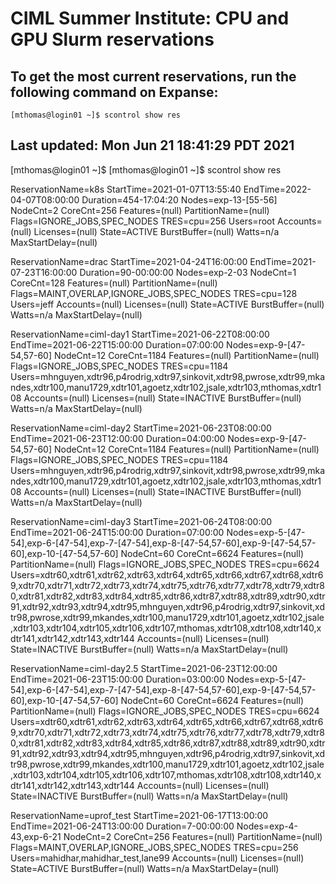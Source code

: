 # CIML Summer Institute:  CPU and GPU Slurm reservations



## To get the most current reservations, run the following command on Expanse:
```
[mthomas@login01 ~]$ scontrol show res

```
## Last updated:   Mon Jun 21 18:41:29 PDT 2021
[mthomas@login01 ~]$ 
[mthomas@login01 ~]$ scontrol show res

ReservationName=k8s StartTime=2021-01-07T13:55:40 EndTime=2022-04-07T08:00:00 Duration=454-17:04:20
   Nodes=exp-13-[55-56] NodeCnt=2 CoreCnt=256 Features=(null) PartitionName=(null) Flags=IGNORE_JOBS,SPEC_NODES
   TRES=cpu=256
   Users=root Accounts=(null) Licenses=(null) State=ACTIVE BurstBuffer=(null) Watts=n/a
   MaxStartDelay=(null)

ReservationName=drac StartTime=2021-04-24T16:00:00 EndTime=2021-07-23T16:00:00 Duration=90-00:00:00
   Nodes=exp-2-03 NodeCnt=1 CoreCnt=128 Features=(null) PartitionName=(null) Flags=MAINT,OVERLAP,IGNORE_JOBS,SPEC_NODES
   TRES=cpu=128
   Users=jeff Accounts=(null) Licenses=(null) State=ACTIVE BurstBuffer=(null) Watts=n/a
   MaxStartDelay=(null)

ReservationName=ciml-day1 StartTime=2021-06-22T08:00:00 EndTime=2021-06-22T15:00:00 Duration=07:00:00
   Nodes=exp-9-[47-54,57-60] NodeCnt=12 CoreCnt=1184 Features=(null) PartitionName=(null) Flags=IGNORE_JOBS,SPEC_NODES
   TRES=cpu=1184
   Users=mhnguyen,xdtr96,p4rodrig,xdtr97,sinkovit,xdtr98,pwrose,xdtr99,mkandes,xdtr100,manu1729,xdtr101,agoetz,xdtr102,jsale,xdtr103,mthomas,xdtr108 Accounts=(null) Licenses=(null) State=INACTIVE BurstBuffer=(null) Watts=n/a
   MaxStartDelay=(null)

ReservationName=ciml-day2 StartTime=2021-06-23T08:00:00 EndTime=2021-06-23T12:00:00 Duration=04:00:00
   Nodes=exp-9-[47-54,57-60] NodeCnt=12 CoreCnt=1184 Features=(null) PartitionName=(null) Flags=IGNORE_JOBS,SPEC_NODES
   TRES=cpu=1184
   Users=mhnguyen,xdtr96,p4rodrig,xdtr97,sinkovit,xdtr98,pwrose,xdtr99,mkandes,xdtr100,manu1729,xdtr101,agoetz,xdtr102,jsale,xdtr103,mthomas,xdtr108 Accounts=(null) Licenses=(null) State=INACTIVE BurstBuffer=(null) Watts=n/a
   MaxStartDelay=(null)

ReservationName=ciml-day3 StartTime=2021-06-24T08:00:00 EndTime=2021-06-24T15:00:00 Duration=07:00:00
   Nodes=exp-5-[47-54],exp-6-[47-54],exp-7-[47-54],exp-8-[47-54,57-60],exp-9-[47-54,57-60],exp-10-[47-54,57-60] NodeCnt=60 CoreCnt=6624 Features=(null) PartitionName=(null) Flags=IGNORE_JOBS,SPEC_NODES
   TRES=cpu=6624
   Users=xdtr60,xdtr61,xdtr62,xdtr63,xdtr64,xdtr65,xdtr66,xdtr67,xdtr68,xdtr69,xdtr70,xdtr71,xdtr72,xdtr73,xdtr74,xdtr75,xdtr76,xdtr77,xdtr78,xdtr79,xdtr80,xdtr81,xdtr82,xdtr83,xdtr84,xdtr85,xdtr86,xdtr87,xdtr88,xdtr89,xdtr90,xdtr91,xdtr92,xdtr93,xdtr94,xdtr95,mhnguyen,xdtr96,p4rodrig,xdtr97,sinkovit,xdtr98,pwrose,xdtr99,mkandes,xdtr100,manu1729,xdtr101,agoetz,xdtr102,jsale,xdtr103,xdtr104,xdtr105,xdtr106,xdtr107,mthomas,xdtr108,xdtr108,xdtr140,xdtr141,xdtr142,xdtr143,xdtr144 Accounts=(null) Licenses=(null) State=INACTIVE BurstBuffer=(null) Watts=n/a
   MaxStartDelay=(null)

ReservationName=ciml-day2.5 StartTime=2021-06-23T12:00:00 EndTime=2021-06-23T15:00:00 Duration=03:00:00
   Nodes=exp-5-[47-54],exp-6-[47-54],exp-7-[47-54],exp-8-[47-54,57-60],exp-9-[47-54,57-60],exp-10-[47-54,57-60] NodeCnt=60 CoreCnt=6624 Features=(null) PartitionName=(null) Flags=IGNORE_JOBS,SPEC_NODES
   TRES=cpu=6624
   Users=xdtr60,xdtr61,xdtr62,xdtr63,xdtr64,xdtr65,xdtr66,xdtr67,xdtr68,xdtr69,xdtr70,xdtr71,xdtr72,xdtr73,xdtr74,xdtr75,xdtr76,xdtr77,xdtr78,xdtr79,xdtr80,xdtr81,xdtr82,xdtr83,xdtr84,xdtr85,xdtr86,xdtr87,xdtr88,xdtr89,xdtr90,xdtr91,xdtr92,xdtr93,xdtr94,xdtr95,mhnguyen,xdtr96,p4rodrig,xdtr97,sinkovit,xdtr98,pwrose,xdtr99,mkandes,xdtr100,manu1729,xdtr101,agoetz,xdtr102,jsale,xdtr103,xdtr104,xdtr105,xdtr106,xdtr107,mthomas,xdtr108,xdtr108,xdtr140,xdtr141,xdtr142,xdtr143,xdtr144 Accounts=(null) Licenses=(null) State=INACTIVE BurstBuffer=(null) Watts=n/a
   MaxStartDelay=(null)

ReservationName=uprof_test StartTime=2021-06-17T13:00:00 EndTime=2021-06-24T13:00:00 Duration=7-00:00:00
   Nodes=exp-4-43,exp-6-21 NodeCnt=2 CoreCnt=256 Features=(null) PartitionName=(null) Flags=MAINT,OVERLAP,IGNORE_JOBS,SPEC_NODES
   TRES=cpu=256
   Users=mahidhar,mahidhar_test,lane99 Accounts=(null) Licenses=(null) State=ACTIVE BurstBuffer=(null) Watts=n/a
   MaxStartDelay=(null)
